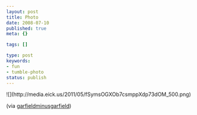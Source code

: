 ```yaml
---
layout: post
title: Photo
date: 2008-07-10
published: true
meta: {}

tags: []

type: post
keywords:
- fun
- tumble-photo
status: publish
---
```

<div class="figure">            ![](http://media.eick.us/2011/05/fSymsOGXOb7csmppXdp73dOM_500.png)        </div>

(via [garfieldminusgarfield](http://garfieldminusgarfield.net/))

